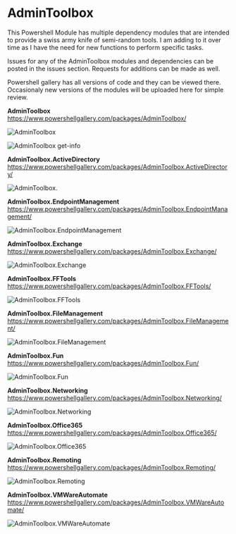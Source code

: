 # AdminToolbox
This Powershell Module has multiple dependency modules that are intended to provide a swiss army knife of semi-random tools. I am adding to it over time as I have the need for new functions to perform specific tasks. 

Issues for any of the AdminToolbox modules and dependencies can be posted in the issues section. Requests for additions can be made as well.

Powershell gallery has all versions of code and they can be viewed there. Occasionaly new versions of the modules will be uploaded here for simple review.


**AdminToolbox**\
https://www.powershellgallery.com/packages/AdminToolbox/

![AdminToolbox](https://github.com/TheTaylorLee/AdminToolbox/blob/master/Images/AdminToolbox.png)

![AdminToolbox get-info](https://github.com/TheTaylorLee/AdminToolbox/blob/master/Images/Admintoolbox%20info.png)

**AdminToolbox.ActiveDirectory**\
https://www.powershellgallery.com/packages/AdminToolbox.ActiveDirectory/

![AdminToolbox.](https://github.com/TheTaylorLee/AdminToolbox/blob/master/Images/AdminToolbox.ActiveDirectory.png)

**AdminToolbox.EndpointManagement**\
https://www.powershellgallery.com/packages/AdminToolbox.EndpointManagement/

![AdminToolbox.EndpointManagement](https://github.com/TheTaylorLee/AdminToolbox/blob/master/Images/AdminToolbox.EndpointManagement.png)

**AdminToolbox.Exchange**\
https://www.powershellgallery.com/packages/AdminToolbox.Exchange/

![AdminToolbox.Exchange](https://github.com/TheTaylorLee/AdminToolbox/blob/master/Images/AdminToolbox.Exchange.png)

**AdminToolbox.FFTools**\
https://www.powershellgallery.com/packages/AdminToolbox.FFTools/

![AdminToolbox.FFTools](https://github.com/TheTaylorLee/AdminToolbox/blob/master/Images/AdminToolbox.fftools.png)

**AdminToolbox.FileManagement**\
https://www.powershellgallery.com/packages/AdminToolbox.FileManagement/

![AdminToolbox.FileManagement](https://github.com/TheTaylorLee/AdminToolbox/blob/master/Images/AdminToolbox.FileManagement.png)

**AdminToolbox.Fun**\
https://www.powershellgallery.com/packages/AdminToolbox.Fun/

![AdminToolbox.Fun](https://github.com/TheTaylorLee/AdminToolbox/blob/master/Images/AdminToolbox.Fun.png)

**AdminToolbox.Networking**\
https://www.powershellgallery.com/packages/AdminToolbox.Networking/

![AdminToolbox.Networking](https://github.com/TheTaylorLee/AdminToolbox/blob/master/Images/AdminToolbox.Networking.png)

**AdminToolbox.Office365**\
https://www.powershellgallery.com/packages/AdminToolbox.Office365/

![AdminToolbox.Office365](https://github.com/TheTaylorLee/AdminToolbox/blob/master/Images/AdminToolbox.Office365.png)

**AdminToolbox.Remoting**\
https://www.powershellgallery.com/packages/AdminToolbox.Remoting/

![AdminToolbox.Remoting](https://github.com/TheTaylorLee/AdminToolbox/blob/master/Images/AdminToolbox.Remoting.png)

**AdminToolbox.VMWareAutomate**\
https://www.powershellgallery.com/packages/AdminToolbox.VMWareAutomate/

![AdminToolbox.VMWareAutomate](https://github.com/TheTaylorLee/AdminToolbox/blob/master/Images/AdminToolbox.VMWareAutomate.png)